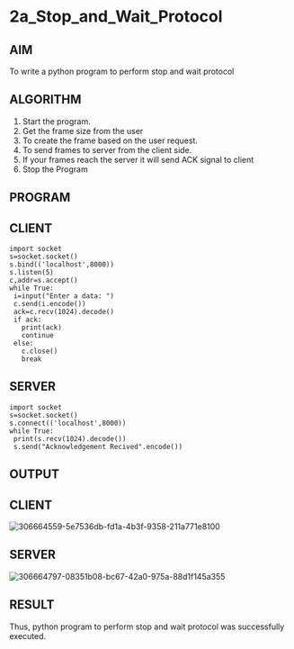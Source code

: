 # 2a_Stop_and_Wait_Protocol
## AIM 
To write a python program to perform stop and wait protocol
## ALGORITHM
1. Start the program.
2. Get the frame size from the user
3. To create the frame based on the user request.
4. To send frames to server from the client side.
5. If your frames reach the server it will send ACK signal to client
6. Stop the Program
## PROGRAM

## CLIENT
```
import socket
s=socket.socket()
s.bind(('localhost',8000))
s.listen(5)
c,addr=s.accept()
while True:
 i=input("Enter a data: ")
 c.send(i.encode())
 ack=c.recv(1024).decode()
 if ack:
   print(ack)
   continue
 else:
   c.close()
   break
```
## SERVER
```
import socket
s=socket.socket()
s.connect(('localhost',8000))
while True:
 print(s.recv(1024).decode())
 s.send("Acknowledgement Recived".encode())
```
## OUTPUT

## CLIENT
![306664559-5e7536db-fd1a-4b3f-9358-211a771e8100](https://github.com/Jai-1801/2a_Stop_and_Wait_Protocol/assets/139335300/202ad0aa-743a-4c9a-93bf-80a4c4583889)

## SERVER
![306664797-08351b08-bc67-42a0-975a-88d1f145a355](https://github.com/Jai-1801/2a_Stop_and_Wait_Protocol/assets/139335300/d3754330-f54e-41c7-b808-b28520d475fc)

## RESULT
Thus, python program to perform stop and wait protocol was successfully executed.
